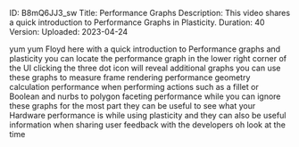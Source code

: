ID: B8mQ6JJ3_sw
Title: Performance Graphs
Description: This video shares a quick introduction to Performance Graphs in Plasticity.
Duration: 40
Version: 
Uploaded: 2023-04-24

yum yum
Floyd here with a quick introduction to
Performance graphs and plasticity you
can locate the performance graph in the
lower right corner of the UI clicking
the three dot icon will reveal
additional graphs you can use these
graphs to measure frame rendering
performance geometry calculation
performance when performing actions such
as a fillet or Boolean and nurbs to
polygon faceting performance while you
can ignore these graphs for the most
part they can be useful to see what your
Hardware performance is while using
plasticity and they can also be useful
information when sharing user feedback
with the developers oh look at the time
